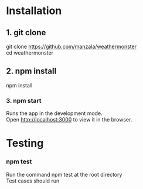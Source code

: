 # Installation

## 1. git clone

git clone https://github.com/manzala/weathermonster <br />
cd weathermonster<br />

## 2. npm install

npm install <br />

### 3. npm start

Runs the app in the development mode.<br />
Open [http://localhost:3000](http://localhost:3000) to view it in the browser.<br />


# Testing

### npm test

Run the command npm test at the root directory <br />
Test cases should run


